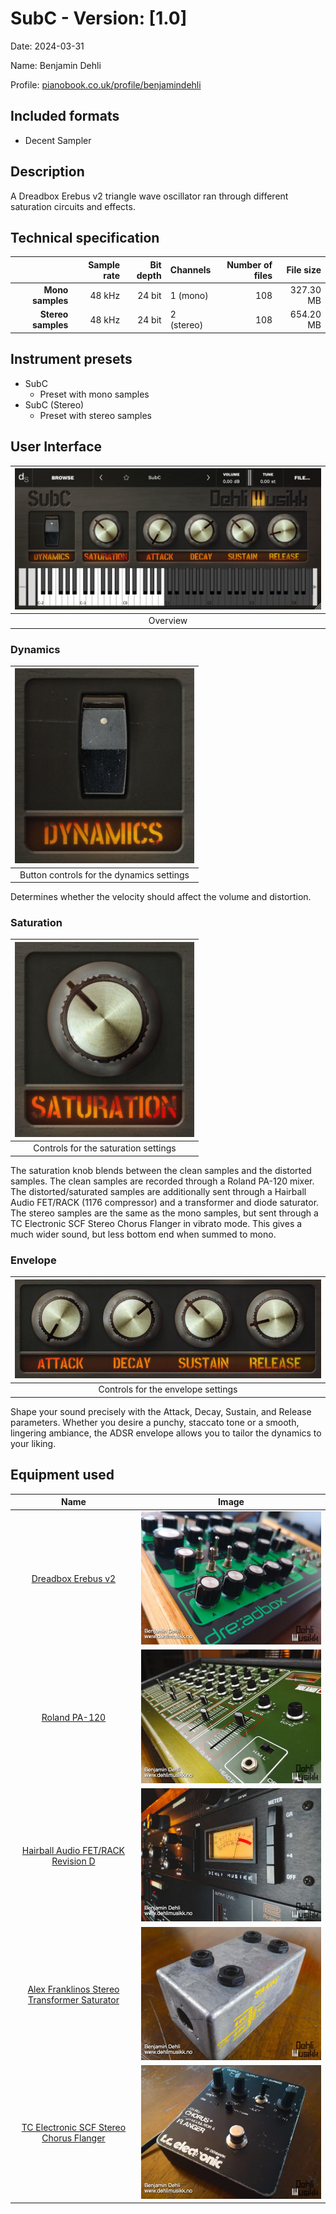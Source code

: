 # SubC - Version: [1.0]

Date: 2024-03-31

Name: Benjamin Dehli

Profile: [pianobook.co.uk/profile/benjamindehli][Pianobook profile]

## Included formats

- Decent Sampler

## Description

A Dreadbox Erebus v2 triangle wave oscillator ran through different saturation circuits and effects.

## Technical specification

|                    | Sample rate | Bit depth | Channels   | Number of files | File size |
| -----------------: | ----------: | --------: | ---------- | --------------: | --------: |
|   **Mono samples** |      48 kHz |    24 bit | 1 (mono)   |             108 | 327.30 MB |
| **Stereo samples** |      48 kHz |    24 bit | 2 (stereo) |             108 | 654.20 MB |

## Instrument presets

- SubC
  - Preset with mono samples
- SubC (Stereo)
  - Preset with stereo samples

## User Interface

| ![Overview](/Screenshots/sub-c.png) |
| :---------------------------------: |
|              Overview               |

### Dynamics

| ![Button controls for the dynamics settings](/Screenshots/dynamics.png) |
| :---------------------------------------------------------------------: |
|                Button controls for the dynamics settings                |

Determines whether the velocity should affect the volume and distortion.

### Saturation

| ![Controls for the saturation settings](/Screenshots/saturation.png) |
| :------------------------------------------------------------------: |
|                 Controls for the saturation settings                 |

The saturation knob blends between the clean samples and the distorted samples.
The clean samples are recorded through a Roland PA-120 mixer. The distorted/saturated samples are additionally sent through a Hairball Audio FET/RACK (1176 compressor) and a transformer and diode saturator.
The stereo samples are the same as the mono samples, but sent through a TC Electronic SCF Stereo Chorus Flanger in vibrato mode. This gives a much wider sound, but less bottom end when summed to mono.

### Envelope

| ![Controls for the envelope settings](/Screenshots/envelope.png) |
| :--------------------------------------------------------------: |
|                Controls for the envelope settings                |

Shape your sound precisely with the Attack, Decay, Sustain, and Release parameters. Whether you desire a punchy, staccato tone or a smooth, lingering ambiance, the ADSR envelope allows you to tailor the dynamics to your liking.

## Equipment used

|                                             Name                                             |                                                    Image                                                     |
| :------------------------------------------------------------------------------------------: | :----------------------------------------------------------------------------------------------------------: |
|                           [Dreadbox Erebus v2][Dreadbox Erebus v2]                           |                           ![Dreadbox Erebus v2](/Equipment/dreadbox-erebus-v2.jpg)                           |
|                                [Roland PA-120][Roland PA-120]                                |                                ![Roland PA-120](/Equipment/roland-pa-120.jpg)                                |
|           [Hairball Audio FET/RACK Revision D][Hairball Audio FET/RACK Revision D]           |           ![Hairball Audio FET/RACK Revision D](/Equipment/hairball-audio-fet-rack-revision-d.jpg)           |
| [Alex Franklinos Stereo Transformer Saturator][Alex Franklinos Stereo Transformer Saturator] | ![Alex Franklinos Stereo Transformer Saturator](/Equipment/alex-franklinos-stereo-transformer-saturator.jpg) |
|      [TC Electronic SCF Stereo Chorus Flanger][TC Electronic SCF Stereo Chorus Flanger]      |      ![TC Electronic SCF Stereo Chorus Flanger](/Equipment/tc-electronic-scf-stereo-chorus-flanger.jpg)      |

[Pianobook profile]: https://www.pianobook.co.uk/profile/benjamindehli/
[Dreadbox Erebus v2]: https://www.dehlimusikk.no/equipment/instruments/dreadbox-erebus-v2/
[Roland PA-120]: https://www.dehlimusikk.no/posts/ny-mikser-roland-pa-120/
[Hairball Audio FET/RACK Revision D]: https://www.dehlimusikk.no/equipment/effects/hairball-audio-fet-rack-revision-d/
[Alex Franklinos Stereo Transformer Saturator]: https://www.dehlimusikk.no/equipment/effects/alex-franklinos-stereo-transformer-saturator/
[TC Electronic SCF Stereo Chorus Flanger]: https://www.dehlimusikk.no/equipment/effects/tc-electronic-scf-stereo-chorus-flanger/
